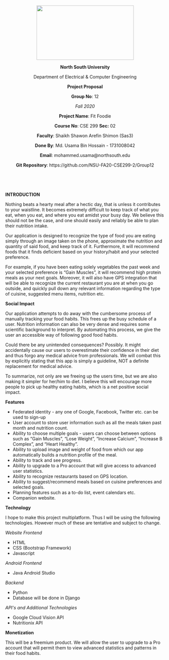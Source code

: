 <p style="text-align: center;">&nbsp;</p>
<p style="text-align: center;">&nbsp;</p>
<p align="center"><strong><img src="https://media.dhakatribune.com/uploads/2016/11/nsulogo.jpg" alt="" width="307" height="172" /></strong></p>

<p align="center"><strong>North South University</strong></p>
<p align="center">Department of Electrical &amp; Computer Engineering</p>
<p align="center"><strong>Project Proposal</strong></p>
<p align="center"><strong>Group No</strong>: 12</p>
<p align="center"><i>Fall 2020</i></p>
<p align="center"><strong>Project Name</strong>: Fit Foodie</p>
<p align="center"><strong>Course No</strong>: CSE 299 <strong>Sec</strong><strong>:</strong> 02</p>
<p align="center"><strong>Faculty</strong>: Shaikh Shawon Arefin Shimon (Sas3)</p>
<p align="center"><strong>Done By</strong>: Md. Usama Bin Hossain - 1731008042</p>
<p align="center"><strong>Email</strong>: mohammed.usama@northsouth.edu</p>
<p align="center"><strong>Git Repository</strong>: https://github.com/NSU-FA20-CSE299-2/Group12</p>

<p><strong>&nbsp;</strong></p>
<p><strong>&nbsp;</strong></p>

<p><strong>INTRODUCTION</strong></p>

<p>Nothing beats a hearty meal after a hectic day, that is unless it contributes to your waistline. It becomes extremely difficult to keep track of what you eat, when you eat, and where you eat amidst your busy day. We believe this should not be the case, and one should easily and reliably be able to plan their nutrition intake.</p>

<p>Our application is designed to recognize the type of food you are eating simply through an image taken on the phone, approximate the nutrition and quantity of said food, and keep track of it. Furthermore, it will recommend foods that it finds deficient based on your history/habit and your selected preference.</p>

<p>For example, if you have been eating solely vegetables the past week and your selected preference is “Gain Muscles”, it will recommend high protein meals as your next goals. Moreover, it will also have GPS integration that will be able to recognize the current restaurant you are at when you go outside, and quickly pull down any relevant information regarding the type of cuisine, suggested menu items, nutrition etc.</p>

<p><strong>Social Impact</strong></p>

<p>Our application attempts to do away with the cumbersome process of manually tracking your food habits. This frees up the busy schedule of a user. Nutrition information can also be very dense and requires some scientific background to interpret. By automating this process, we give the user an accessible way of following good food habits.</p>

<p>Could there be any unintended consequences? Possibly. It might accidentally cause our users to overestimate their confidence in their diet and thus forgo any medical advice from professionals. We will combat this by explicitly stating that this app is simply a guideline, NOT a definite replacement for medical advice.
</p>

<p>To summarize, not only are we freeing up the users time, but we are also making it simpler for her/him to diet. I believe this will encourage more people to pick up healthy eating habits, which is a net positive social impact.
</p>

<p><strong>Features</strong></p>
    <ul>
      <li>Federated identity - any one of Google, Facebook, Twitter etc. can be used to sign-up</li>
      <li>User account to store user information such as all the meals taken past month and nutrition count.</li>
      <li>Ability to choose multiple goals - users can choose between options such as “Gain Muscles”, “Lose Weight”, “Increase Calcium”, “Increase B Complex”, and “Heart Healthy”.</li>
      <li>Ability to upload image and weight of food from which our app automatically builds a nutrition profile of the meal.</li>
      <li>Ability to track and see progress.</li>
      <li>Ability to upgrade to a Pro account that will give access to advanced user statistics.</li>
      <li>Ability to recognize restaurants based on GPS location.</li>
      <li>Ability to suggest/recommend meals based on cuisine preferences and selected goals.</li>
      <li>Planning features such as a to-do list, event calendars etc.</li>
      <li>Companion website.</li>
    </ul>

<p><strong>Technology</strong></p>
<p>I hope to make this project multiplatform. Thus I will be using the following technologies. However much of these are tentative and subject to change.
</p>

<p><i>Website Frontend</i></p>
  <ul>
  <li>HTML</li>
  <li>CSS (Bootstrap Framework)</li>
  <li>Javascript</li>
  </ul>
 
 <p><i>Android Frontend</i></p>
  <ul>
  <li>Java Android Studio</li>
  </ul>
 
  <p><i>Backend</i></p>
  <ul>
  <li>Python</li>
  <li>Database will be done in Django</li>
  </ul>
  
<p><i>API's and Additional Technologies</i></p>
  <ul>
  <li>Google Cloud Vision API</li>
  <li>Nutritionix API</li>
  </ul>

<p><strong>Monetization</strong></p>
<p>This will be a freemium product. We will allow the user to upgrade to a Pro account that will permit them to view advanced statistics and patterns in their food habits.
</p>
